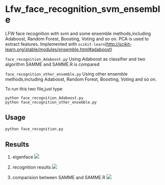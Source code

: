 # Lfw_face_recognition_svm_ensemble
LFW face recognition with svm and some ensemble methods,including Adaboost, Random Forest, Boosting, Voting and so on. PCA is used to extract features. Implemented with `scikit-learn`(http://scikit-learn.org/stable/modules/ensemble.html#adaboost)


`face_recognition_Adaboost.py`   Using Adaboost as classifier and two algorithm SAMME and SAMME.R is compared<br>

`face_recognition_other_ensemble.py` Using other ensemble methods,including Adaboost, Random Forest, Boosting, Voting and so on. 

To run this two file,just type <br> 

`python face_recognition_Adaboost.py` <br>
`python face_recognition_other_ensemble.py` <br>

Usage
--------------
```python
python face_recognition.py 
``` 
Results
---------------
1. eigenface
![](https://github.com/zhangxd12/Lfw_face_recognition_svm_ensemble/tree/master/img/figure_2.png)

2. recognition results
![](https://github.com/zhangxd12/Lfw_face_recognition_svm_ensemble/tree/master/img/figure_1.png)

3. comparision between SAMME and SAMME.R
![](https://github.com/zhangxd12/Lfw_face_recognition_svm_ensemble/tree/master/img/figure_3.png)

